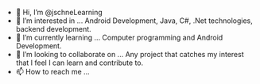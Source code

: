 - 👋 Hi, I’m @jschneLearning
- 👀 I’m interested in ... Android Development, Java, C#, .Net technologies, backend development.
- 🌱 I’m currently learning ... Computer programming and Android Development.
- 💞️ I’m looking to collaborate on ... Any project that catches my interest that I feel I can learn and contribute to.
- 📫 How to reach me ... 

<!---
jschneLearning/jschneLearning is a ✨ special ✨ repository because its `README.md` (this file) appears on your GitHub profile.
You can click the Preview link to take a look at your changes.
--->
